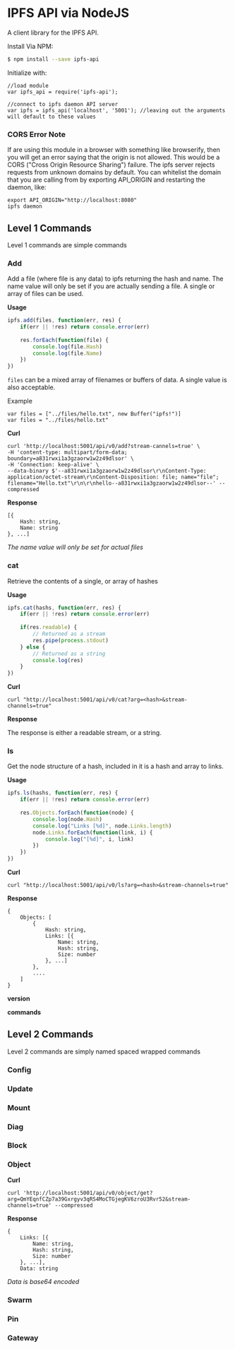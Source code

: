 # IPFS API via NodeJS

A client library for the IPFS API.

Install Via NPM:
```bash
$ npm install --save ipfs-api
```

Initialize with:
```
//load module
var ipfs_api = require('ipfs-api');

//connect to ipfs daemon API server
var ipfs = ipfs_api('localhost', '5001'); //leaving out the arguments will default to these values
```

### CORS Error Note
If are using this module in a browser with something like browserify, then you will get an error saying that the origin is not allowed.  This would be a CORS ("Cross Origin Resource Sharing") failure. The ipfs server rejects requests from unknown domains by default.  You can whitelist the domain that you are calling from by exporting API_ORIGIN and restarting the daemon, like:

```
export API_ORIGIN="http://localhost:8080"
ipfs daemon
```

## Level 1 Commands
Level 1 commands are simple commands

### Add
Add a file (where file is any data) to ipfs returning the hash and name. The
name value will only be set if you are actually sending a file. A single or
array of files can be used.

**Usage**
```javascript
ipfs.add(files, function(err, res) {
    if(err || !res) return console.error(err)
    
    res.forEach(function(file) {
        console.log(file.Hash)
        console.log(file.Name)
    })
})
```
`files` can be a mixed array of filenames or buffers of data. A single value is
also acceptable.

Example
```
var files = ["../files/hello.txt", new Buffer("ipfs!")]
var files = "../files/hello.txt"
```

**Curl**
```
curl 'http://localhost:5001/api/v0/add?stream-cannels=true' \
-H 'content-type: multipart/form-data; boundary=a831rwxi1a3gzaorw1w2z49dlsor' \
-H 'Connection: keep-alive' \
--data-binary $'--a831rwxi1a3gzaorw1w2z49dlsor\r\nContent-Type: application/octet-stream\r\nContent-Disposition: file; name="file"; filename="Hello.txt"\r\n\r\nhello--a831rwxi1a3gzaorw1w2z49dlsor--' --compressed
```

**Response**
```
[{
    Hash: string,
    Name: string
}, ...]
```
*The name value will only be set for actual files*



### cat
Retrieve the contents of a single, or array of hashes

**Usage**
```javascript
ipfs.cat(hashs, function(err, res) {
    if(err || !res) return console.error(err)
    
    if(res.readable) {
        // Returned as a stream
        res.pipe(process.stdout)
    } else {
        // Returned as a string
        console.log(res)
    }
})
```

**Curl**
```
curl "http://localhost:5001/api/v0/cat?arg=<hash>&stream-channels=true"
```

**Response**

The response is either a readable stream, or a string.

### ls
Get the node structure of a hash, included in it is a hash and array to links.

**Usage**
```javascript
ipfs.ls(hashs, function(err, res) {
    if(err || !res) return console.error(err)
    
    res.Objects.forEach(function(node) {
        console.log(node.Hash)
        console.log("Links [%d]", node.Links.length)
        node.Links.forEach(function(link, i) {
            console.log("[%d]", i, link)
        })
    })
})
```

**Curl**
```
curl "http://localhost:5001/api/v0/ls?arg=<hash>&stream-channels=true"
```

**Response**
```
{
    Objects: [
        { 
            Hash: string,
            Links: [{
                Name: string,
                Hash: string,
                Size: number
            }, ...]
        },
        ....
    ]
}
```


**version**

**commands**

## Level 2 Commands
Level 2 commands are simply named spaced wrapped commands

### Config

### Update

### Mount

### Diag

### Block

### Object
**Curl**
```
curl 'http://localhost:5001/api/v0/object/get?arg=QmYEqnfCZp7a39Gxrgyv3qRS4MoCTGjegKV6zroU3Rvr52&stream-channels=true' --compressed
```

**Response**
```
{
    Links: [{
        Name: string,
        Hash: string,
        Size: number
    }, ...],
    Data: string
```
*Data is base64 encoded*

### Swarm

### Pin

### Gateway
